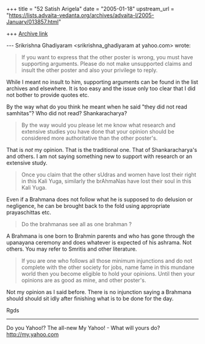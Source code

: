 +++
title = "52 Satish Arigela"
date = "2005-01-18"
upstream_url = "https://lists.advaita-vedanta.org/archives/advaita-l/2005-January/013857.html"

+++
[Archive link](https://lists.advaita-vedanta.org/archives/advaita-l/2005-January/013857.html)


--- Srikrishna Ghadiyaram
<srikrishna_ghadiyaram at yahoo.com> wrote:
> If you want to express that the other poster is
> wrong,
> you must have supporting arguments. Please do not
> make
> unsupported claims and insult the other poster and
> also your privilege to reply.

While I meant no insult to him, supporting arguments
can be found in the list archives and elsewhere. It is
too easy and the issue only too clear that I did not
bother to provide quotes etc.

By the way what do you think he meant when he said
"they did not read samhitas"? Who did not read?
Shankaracharya?


> By the way would you please let me
> know what research and extensive studies you have
> done
> that your opinion should be considered more
> authoritative than the other poster's.

 That is *not* my opinion. That is the traditional
one. That of Shankaracharya's and others.
I am not saying something new to support with research
or an extensive study.

> Once you claim that the other sUdras and women have
> lost their right in this Kali Yuga, similarly the
> brAhmaNas have lost their soul in this Kali Yuga.

Even if a Brahmana does not follow what he is supposed
to do delusion or negligence, he can be brought back
to the fold using appropriate prayaschittas etc.

>Do the brahmanas see all as
> one
> brahman ? 

 A Brahmana is one born to Brahmin parents and who has
gone through the upanayana ceremony and does whatever
is expected of his ashrama.
Not others. You may refer to Smritis and other
literature.

>If you are one who follows all those
> minimum
> injunctions and do not complete with the other
> society
> for jobs, name fame in this mundane world then you
> become eligible to hold your opinions. Until then
> your
> opinions are as good as mine, and other poster's.

 Not my opinion as I said before. There is no
injunction saying a Brahmana should should sit idly
after finishing what is to be done for the day.

Rgds



__________________________________ 
Do you Yahoo!? 
The all-new My Yahoo! - What will yours do?
http://my.yahoo.com 

